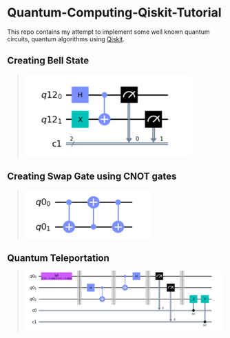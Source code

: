 # Quantum-Computing-Qiskit-Tutorial 
This repo contains my attempt to implement some well known quantum circuits, quantum algorithms using [Qiskit](http://qiskit.org/). </br>

## Creating Bell State 
> ![plot](./Circuit%20Images/Bell%20State.png)

## Creating Swap Gate using CNOT gates
> ![plot](./Circuit%20Images/Swap%20gate.png)

## Quantum Teleportation 
> ![plot](./Circuit%20Images/Quantum%20Teleportation.png)
